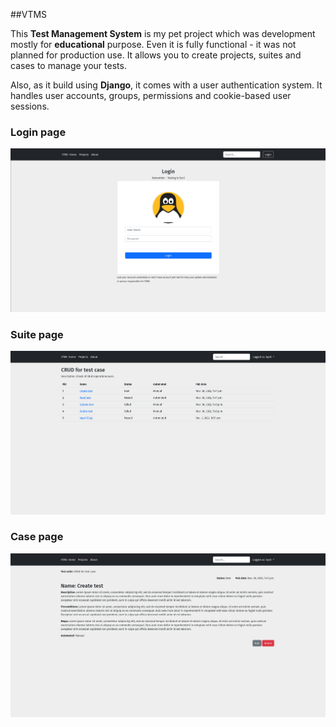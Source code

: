 ##VTMS

This **Test Management System** is my pet project which was development mostly for **educational** purpose. Even it is fully
functional - it was not planned for production use.
It allows you to create projects, suites and cases to manage your tests.

Also, as it build using **Django**, it comes with a user authentication system. It handles user accounts, groups, permissions and cookie-based user 
sessions. 

### Login page
![login page](docs/img/login.png)

### Suite page
![login page](docs/img/suite.png)

### Case page
![login page](docs/img/case.png)